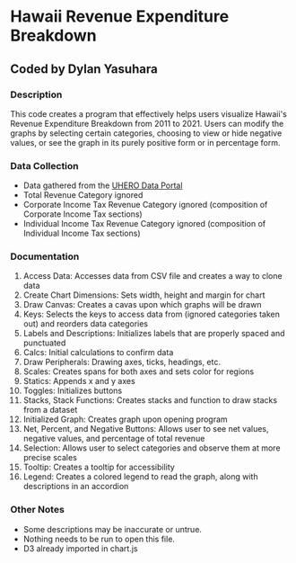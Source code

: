 # Hawaii Revenue Expenditure Breakdown

## Coded by Dylan Yasuhara

### Description

This code creates a program that effectively helps users visualize Hawaii's Revenue Expenditure Breakdown from 2011 to 2021. Users can modify the graphs by selecting certain categories, choosing to view or hide negative values, or see the graph in its purely positive form or in percentage form.

### Data Collection

- Data gathered from the [UHERO Data Portal](https://data.uhero.hawaii.edu/#/category?id=31&data_list_id=34)
- Total Revenue Category ignored
- Corporate Income Tax Revenue Category ignored (composition of Corporate Income Tax sections)
- Individual Income Tax Revenue Category ignored (composition of Individual Income Tax sections)

### Documentation

1. Access Data: Accesses data from CSV file and creates a way to clone data
2. Create Chart Dimensions: Sets width, height and margin for chart
3. Draw Canvas: Creates a cavas upon which graphs will be drawn
4. Keys: Selects the keys to access data from (ignored categories taken out) and reorders data categories
5. Labels and Descriptions: Initializes labels that are properly spaced and punctuated
6. Calcs: Initial calculations to confirm data
7. Draw Peripherals: Drawing axes, ticks, headings, etc.
8. Scales: Creates spans for both axes and sets color for regions
9. Statics: Appends x and y axes
10. Toggles: Initializes buttons
11. Stacks, Stack Functions: Creates stacks and function to draw stacks from a dataset
12. Initialized Graph: Creates graph upon opening program
13. Net, Percent, and Negative Buttons: Allows user to see net values, negative values, and percentage of total revenue
14. Selection: Allows user to select categories and observe them at more precise scales
15. Tooltip: Creates a tooltip for accessibility
16. Legend: Creates a colored legend to read the graph, along with descriptions in an accordion

### Other Notes

- Some descriptions may be inaccurate or untrue.
- Nothing needs to be run to open this file.
- D3 already imported in chart.js